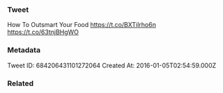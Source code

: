 ### Tweet
How To Outsmart Your Food https://t.co/BXTilrho6n https://t.co/63tnjBHgWO

### Metadata
Tweet ID: 684206431101272064
Created At: 2016-01-05T02:54:59.000Z

### Related


